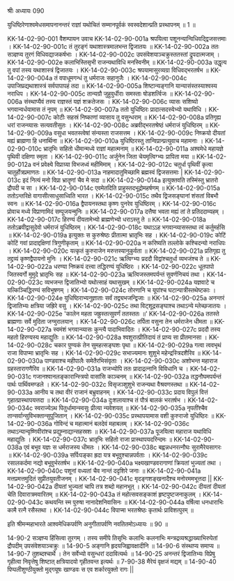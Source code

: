 श्रीः
अध्यायः 090

युधिष्ठिरेणाश्वमेधसमापनानन्तरं राज्ञां यथोचितं सम्मानपूर्वकं स्वस्वदेशान्प्रति प्रस्थापनम् ॥ 1 ॥

KK-14-02-90-001	वैशम्पायन उवाच 
KK-14-02-90-001a	श्रपयित्वा पशूनन्यान्विधिवद्द्विजसत्तमाः ।
KK-14-02-90-001c	तं तुरङ्गं यथाशास्त्रमालभन्त द्विजातयः ॥
KK-14-02-90-002a	ततः सञ्ज्ञप्य तुरगं विधिवद्याजकर्षभाः ।
KK-14-02-90-002c	उपसंवेशयाञ्चक्रुस्ततस्तां द्रुपदात्मजाम् ।
KK-14-02-90-002e	कलाभिस्तिसृभी राजन्यथाविधि मनस्विनीम् ॥
KK-14-02-90-003a	उद्धृत्य तु वपां तस्य यथाशास्त्रं द्विजातयः ।
KK-14-02-90-003c	श्रपयामासुरव्यग्रा विधिवद्भरतर्षभ ॥
KK-14-02-90-004a	तं वपाधूमगन्धं तु धर्मराजः सहानुजैः ।
KK-14-02-90-004c	उपाजिघ्रद्यथाशास्त्रं सर्वपापापहं तदा ॥
KK-14-02-90-005a	शिष्टान्यङ्गानि यान्यासंस्तस्याश्वस्य नराधिप ।
KK-14-02-90-005c	तान्यग्रौ जुहुवुर्धीराः समस्ताः षोडशर्त्विजः ॥
KK-14-02-90-006a	संस्थाप्यैवं तस्य राज्ञस्तं यज्ञं शक्रतेजसः ।
KK-14-02-90-006c	व्यासः सशिष्यो भगवान्वर्धयामास तं नृपम् ॥
KK-14-02-90-007a	ततो युधिष्ठिरः प्रादात्सदस्येभ्यो यथाविधि ।
KK-14-02-90-007c	कोटीः सहस्रं निष्काणां व्यासाय तु वसुन्धराम् ॥
KK-14-02-90-008a	प्रतिगृह्य धरां राजन्व्यासः सत्यवतीसुतः ।
KK-14-02-90-008c	अब्रवीद्भरतश्रेष्ठं धर्मराजं युधिष्ठिरम् ॥
KK-14-02-90-009a	वसुधा भवतस्त्वेषां संन्यस्ता राजसत्तम ।
KK-14-02-90-009c	निष्क्रयो दीयतां मह्यं ब्राह्मणा हि धनार्थिना ॥
KK-14-02-90-010a	युधिष्ठिरस्तु तान्विप्रान्प्रत्युवाच महामनाः ।
KK-14-02-90-010c	भ्रातृभिः सहितो धीमान्मध्ये राज्ञां महात्मनाम् ॥
KK-14-02-90-011a	अश्वमेधे महायज्ञे पृथिवी दक्षिणा स्मृता ।
KK-14-02-90-011c	अर्जुनेन जिता चेयमृत्विग्भ्यः प्रापिता मया ॥
KK-14-02-90-012a	वनं प्रवेक्ष्ये विप्राग्र्या विभजध्वं महीमिमाम् ।
KK-14-02-90-012c	चतुर्धा पृथिवीं कृत्वा चातुर्होत्रप्रमाणतः ॥
KK-14-02-90-013a	नाहमादातुमिच्छामि ब्रह्मस्वं द्विजसत्तमाः |
KK-14-02-90-013c	इदं नित्यं मनो विप्रा भ्रातॄणां चैव मे सदा ॥
KK-14-02-90-014a	इत्युक्तवति तस्मिंस्तु भ्रातरो द्रौपदी च सा ।
KK-14-02-90-014c	एवमेतदिति प्राहुस्तदभूद्रोमहर्षणम् ॥
KK-14-02-90-015a	ततोऽन्तरिक्षे वागासीत्साधुसाध्विति भारत ।
KK-14-02-90-015c	तथैव द्विजसङ्घानां शंसतां विबभौ स्वनः ॥
KK-14-02-90-016a	द्वैपायनस्तथा कृष्णः पुनरेव युधिष्ठिरम् ।
KK-14-02-90-016c	प्रोवाच मध्ये विप्राणामिदं सम्पूजयन्मुनिः ॥
KK-14-02-90-017a	दत्तैषा भवता मह्यं तां ते प्रतिददाम्यहम् ।
KK-14-02-90-017c	हिरण्यं दीयतामेभ्यो ब्राह्मणेभ्यो धराऽस्तु ते ॥
KK-14-02-90-018a	ततोऽब्रवीद्वासुदेवो धर्मराजं युधिष्ठिरम् ।
KK-14-02-90-018c	यथाऽऽह भगवान्व्यासस्तथा त्वं कर्तुमर्हसि ॥
KK-14-02-90-019a	इत्युक्तः स कुरुश्रेष्ठः प्रीतात्मा भ्रातृभिः सह ।
KK-14-02-90-019c	कोटिं कोटिं गवां प्रादाद्दक्षिणां त्रिगुणीकृताम् ॥
KK-14-02-90-020a	न करिष्यति तल्लोके कश्चिदन्यो नराधिपः ।
KK-14-02-90-020c	यत्कृतं कुरुराजेन मरुत्तस्यानुकुर्वता ॥
KK-14-02-90-021a	प्रतिगृह्य तु तद्द्रव्यं कृष्णद्वैपायनो मुनिः ।
KK-14-02-90-021c	ऋत्विग्भ्यः प्रददौ विद्वांश्चतुर्धा व्यभजंश्च ते ॥
KK-14-02-90-022a	धरण्या निष्क्रयं दत्त्वा तद्धिरण्यं युधिष्ठिरः ।
KK-14-02-90-022c	धूतपापो जितस्वर्गो मुमुदे भ्रातृभिः सह ॥
KK-14-02-90-023a	ऋत्विजस्तमपर्यन्तं सुवर्णनिचयं तथा ।
KK-14-02-90-023c	व्यभजन्त द्विजातिभ्यो यथोत्साहं यथासुखम् ॥
KK-14-02-90-024a	यज्ञवाटे च यत्किञ्चिद्धिरण्यं सविभूषणम् ।
KK-14-02-90-024c	तोरणानि च यूपांश्च घटान्पात्रीस्तथेष्टकाः ।
KK-14-02-90-024e	युधिष्ठिराभ्यनुज्ञाताः सर्वं तद्व्यभजन्द्विजाः ॥
KK-14-02-90-025a	अनन्तरं द्विजातिभ्यः क्षत्रिया जह्रिरे वसु ।
KK-14-02-90-025c	तथा विट्शूद्रसङ्घाश्च तथाऽन्ये म्लेच्छजातयः ।
KK-14-02-90-025e	'कालेन महता जह्रुस्तत्सुवर्णं ततस्ततः ॥'
KK-14-02-90-026a	ततस्ते ब्राह्मणाः सर्वे मुदिता जग्मुरालयान् ।
KK-14-02-90-026c	तर्पिता वसुना तेन धर्मराजेन धीमता ॥
KK-14-02-90-027a	स्वमंशं भगवान्व्यासः कुन्त्यै पादाभिवादितः ।
KK-14-02-90-027c	प्रददौ तस्य महतो हिरण्यस्य महाद्युतिः ॥
KK-14-02-90-028a	श्वशुरात्प्रीतिदायं तं प्राप्य सा प्रीतमानसा ।
KK-14-02-90-028c	चकार पुण्यकं तेन सुमहत्सङ्घशः पृथा ॥
KK-14-02-90-029a	गत्वा त्ववभृथं राजा विपाप्मा भ्रातृभिः सह ।
KK-14-02-90-029c	सभाज्यमानः शुशुभे महेन्द्रस्त्रिदशैरिव ॥
KK-14-02-90-030a	पाण्डवाश्च महीपालैः समेतैरभिसंवृताः ।
KK-14-02-90-030c	अशोभन्त महाराज ग्रहस्तारागणैरिव ॥
KK-14-02-90-031a	राजभ्योपि ततः प्रादाद्रत्नानि विविधानि च ।
KK-14-02-90-031c	गजानश्वानलङ्कारान्स्त्रियो वासांसि काञ्चनम् ॥
KK-14-02-90-032a	तद्धनौघमपर्यन्तं पार्थः पार्थिवमण्डले ।
KK-14-02-90-032c	विसृजञ्शुशुभे राजन्यथा वैश्रवणस्तथा ॥
KK-14-02-90-033a	आनीय च तथा वीरं राजानं बभ्रुवाहनम् ।
KK-14-02-90-033c	प्रदाय विपुलं वित्तं गृहात्प्रास्थापयत्तदा ॥
KK-14-02-90-034a	दुःशलायाश्च तं पौत्रं बालकं भरतर्षभ ।
KK-14-02-90-034c	स्वराज्येऽथ पितुर्धामान्स्वसुः प्रीत्या न्यवेशयत् ॥
KK-14-02-90-035a	नृपतींश्चैव तान्सर्वान्सुविभक्तान्सुपूजितान् ।
KK-14-02-90-035c	प्रस्थापयामास वशी कुरुराजो युधिष्ठिरः ॥
KK-14-02-90-036a	गोविन्दं च महात्मानं बलदेवं महाबलम् ।
KK-14-02-90-036c	तथाऽन्यान्वृष्णिवीरांश्च प्रद्युम्नाद्यान्सहस्रशः ॥
KK-14-02-90-037a	पूजयित्वा महाराज यथाविधि महाद्युतिः ।
KK-14-02-90-037c	भ्रातृभिः सहितो राजा प्रास्थापयदरिन्दमः ॥
KK-14-02-90-038a	एवं बभूव यज्ञः स धर्मराजस्य धीमतः ।
KK-14-02-90-038c	बह्वन्नधनरत्नौघः सुरामैरेयसागरः ॥
KK-14-02-90-039a	सर्पिःपङ्का ह्रदा यत्र बभूवुश्चान्नपर्वताः ।
KK-14-02-90-039c	रसालकर्दमा नद्यो बभूवुर्भरतर्षभ ॥
KK-14-02-90-040a	भक्ष्यखाण्डवरागाणां क्रियतां भुज्यतां तथा ।
KK-14-02-90-040c	पशूनां वध्यतां चैव नान्तं ददृशिरे जनाः ॥
KK-14-02-90-041a	मत्तप्रमत्तमुदितं सुप्रीतयुवतीजनम् ।
KK-14-02-90-041c	मृदङ्गशङ्खनादैश्च मनोरममभूत्तदा ||
KK-14-02-90-042a	दीयतां भुज्यतां चापि तत्र शब्दो महानभूत् ।
KK-14-02-90-042c	दीयतां दीयतां चेति दिवारात्रमवारितम् ॥
KK-14-02-90-043a	तं महोत्सवसङ्काशं हृष्टपुष्टजनाकुलम् ।
KK-14-02-90-043c	कथयन्ति स्म पुरुषा नानादेशनिवासिनः ॥
KK-14-02-90-044a	वर्षित्वा धनधाराभिः कामै रत्नै रसैस्तथा ।
KK-14-02-90-044c	विपाप्मा भरतश्रेष्ठः कृतार्थः प्राविशत्पुरम् ॥ 

इति श्रीमन्महाभारते आश्वमेधिकपर्वणि अनुगीतापर्वणि नवतितमोऽध्यायः ॥ 90 ॥

14-90-2 सञ्ज्ञप्य हिंसित्वा तुरगम् । तस्य समीपे तिसृभिः कलाभिः कलनाभिः मन्त्रद्रव्यश्रद्धाख्याभिरुपेतां द्रौपदीम् उपसंवेशयाञ्चक्रुः ॥ 14-90-5 अङ्गानि हृदयजिह्वावक्षादीनि ॥ 14-90-6 संस्थाप्य समाप्य ॥ 14-90-7 तुशब्दश्चार्थे । तेन सर्वेभ्यो वसुन्धरां ददावित्यर्थः ॥ 14-90-25 अनन्तरं द्विजातिभ्यः विप्रेषु गृहीत्वा निवृत्तेषु शिष्टात् क्षत्रियादयो गृहीतवन्त इत्यर्थः ॥ 7-90-38 मैरेयं वृक्षजं मद्यम् ॥ 14-90-40 पिप्पलीशुण्ठीयुक्तो मुद्गयूषः खाण्डवः स एव शर्कारयुक्तो रागः ||
